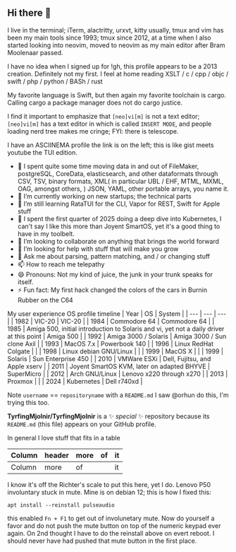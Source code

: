 ## Hi there 👋

I live in the terminal; iTerm, alactritty, urxvt, kitty usually, tmux and vim has been my main tools since 1993; tmux since 2012, at a time when I also started looking into neovim, moved to neovim as my main editor after Bram Moolenaar passed.

I have no idea when I signed up for !gh, this profile appears to be a 2013 creation. Definitely not my first. I feel at home reading XSLT / c / cpp / objc / swift / php / python / BASh / rust

My favorite language is Swift, but then again my favorite toolchain is cargo. Calling cargo a package manager does not do cargo justice.

I find it important to emphasize that `[neo]vi[m]` is not a text editor; `[neo]vi[m]` has a text editor in which is called `INSERT MODE`, and people loading nerd tree makes me cringe; FYI: there is telescope.

I have an ASCIINEMA profile the link is on the left; this is like gist meets youtube the TUI edition.

- 🔭 I spent quite some time moving data in and out of FileMaker, postgreSQL, CoreData, elasticsearch, and other dataformats through CSV, TSV, binary formats, XML( in particular UBL / EHF, MTML, MXML, OAG, amongst others, ) JSON, YAML, other portable arrays, you name it.
- 🔭 I’m currently working on new startups; the technical parts
- 🌱 I’m still learning RataTUI for the CLI, Vapor for REST, Swift for Apple stuff
- 🌱 I spent the first quarter of 2025 doing a deep dive into Kubernetes, I can't say I like this more than Joyent SmartOS, yet it's a good thing to have in my toolbelt.
- 👯 I’m looking to collaborate on anything that brings the world forward
- 🤔 I’m looking for help with stuff that will make you grow
- 💬 Ask me about parsing, pattern matching, and / or changing stuff
- 📫 How to reach me telepathy
- 😄 Pronouns: Not my kind of juice, the junk in your trunk speaks for itself.
- ⚡ Fun fact: My first hack changed the colors of the cars in Burnin Rubber on the C64

My user experience OS profile timeline
| Year | OS                                                                                      | System                         |
| ---  | ---                                                                                     | ---                            |
| 1982 | VIC-20                                                                                  | VIC-20                         |
| 1984 | Commodore 64                                                                            | Commodore 64                   |
| 1985 | Amiga 500, initial introduction to Solaris and vi, yet not a daily driver at this point | Amiga 500                      |
| 1992 | Amiga 3000 / Solaris                                                                    | Amiga 3000 / Sun clone Axil    |
| 1993 | MacOS 7.x                                                                               | Powerbook 140                  |
| 1996 | Linux RedHat Colgate                                                                    |                                |
| 1998 | Linux debian GNU/Linux                                                                  |                                |
| 1999 | MacOS X                                                                                 |                                |
| 1999 | Solaris                                                                                 | Sun Enterprise 450             |
| 2010 | VMWare ESXi                                                                             | Dell, Fujitsu, and Apple xserv |
| 2011 | Joyent SmartOS KVM, later on adapted BHYVE                                              | SuperMicro                     |
| 2012 | Arch GNU/Linux                                                                          | Lenovo x220 through x270       |
| 2013 | Proxmox                                                                                 |                                |
| 2024 | Kubernetes                                                                              | Dell r740xd                    |

Note `username` == `repositoryname` with a `README.md` I saw @orhun do this, I'm trying this too.

**TyrfingMjolnir/TyrfingMjolnir** is a ✨ _special_ ✨ repository because its `README.md` (this file) appears on your GitHub profile.

In general I love stuff that fits in a table

| Column | header | more | of  | it  |
| ---    | ---    | ---  | --- | --- |
| Column | more   | of   |     | it  |

I know it's off the Richter's scale to put this here, yet I do. Lenovo P50 involuntary stuck in mute. Mine is on debian 12; this is how I fixed this:
```
apt install --reinstall pulseaudio
```
this enabled `Fn + F1` to get out of involunetary mute. Now do yourself a favor and do not push the mute button on top of the numeric keypad ever again.
On 2nd thought I have to do the reinstall above on evert reboot. I should never have had pushed that mute button in the first place.

